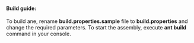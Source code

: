 #### Build guide:
To build ane, rename **build.properties.sample** file to **build.properties** and change the required parameters.
To start the assembly, execute **ant build** command in your console.